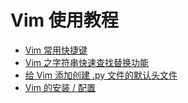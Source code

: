 # Vim 使用教程  

* [ Vim 常用快捷键 ](/ubuntu_os_usage/doc/vi_usage/doc/shortcut_cheetsheet.md)  
* [ Vim 之字符串快速查找替换功能 ](/ubuntu_os_usage/doc/vi_usage/doc/vi_find_string.md)  
* [ 给 Vim 添加创建 .py 文件的默认头文件 ](/ubuntu_os_usage/doc/vi_usage/doc/add_py_file_header.md)  
* [ Vim 的安装 / 配置 ](/ubuntu_os_usage/doc/vi_usage/doc/vi_config.md)  
